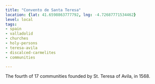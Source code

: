 ```yaml
---
title: "Convento de Santa Teresa"
location: {lat: 41.6598863777792, lng: -4.72687771534462}
level: local
tags:
- spain
- valladolid
- churches
- holy-persons
- teresa-avila
- discalced-carmelites
- communities

---
```



The fourth of 17 communities founded by St. Teresa of Avila, in 1568.


